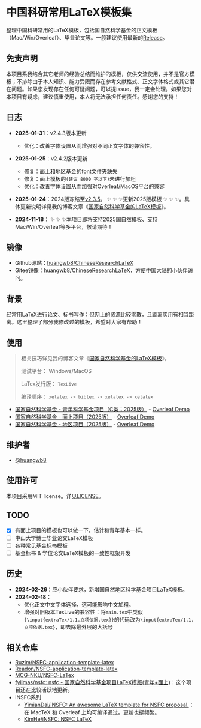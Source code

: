 # 中国科研常用LaTeX模板集

整理中国科研常用的LaTeX模板，包括国自然科学基金的正文模板（Mac/Win/Overleaf）、毕业论文等。一般建议使用最新的[Release](https://github.com/huangwb8/ChineseResearchLaTeX/releases)。

## 免责声明

本项目系我结合其它老师的经验总结而维护的模板，仅供交流使用，并不是官方模板；不排除由于本人知识、能力受限而存在参考文献格式、正文字体格式或其它潜在问题。如果您发现存在任何可疑问题，可以提issue，我一定会处理。如果您对本项目有疑虑，建议慎重使用，本人将无法承担任何责任。感谢您的支持！

## 日志

+ **2025-01-31**：v2.4.3版本更新
  + 优化：改善字体设置从而增强对不同正文字体的兼容性。
  
+ **2025-01-25**：v2.4.2版本更新
  + 修复：面上和地区基金的font文件夹缺失
  + 修复：面上模板的`(建议 8000 字以下)`未进行加粗
  + 优化：改善字体设置从而加强对Overleaf/MacOS平台的兼容

+ **2025-01-24**：2024版冻结至[v2.3.5](https://github.com/huangwb8/ChineseResearchLaTeX/releases/tag/v2.3.5)。 :sparkles: :sparkles: :sparkles:更新2025版模板 :sparkles: :sparkles: :sparkles:。具体更新说明详见我的博客文章《[国家自然科学基金的LaTeX模板](https://blognas.hwb0307.com/skill/5762)》。
+ **2024-11-18**： :sparkles: :sparkles: :sparkles:本项目即将支持2025国自然模板、支持Mac/Win/Overleaf等多平台，敬请期待！

## 镜像

+ Github源站：[huangwb8/ChineseResearchLaTeX](https://github.com/huangwb8/ChineseResearchLaTeX)
+ Gitee镜像：[huangwb8/ChineseResearchLaTeX](https://gitee.com/huangwb8/ChineseResearchLaTeX)，方便中国大陆的小伙伴访问。

## 背景

经常用LaTeX进行论文、标书写作；但网上的资源比较零散，且距离实用有相当距离。这里整理了部分我修改过的模板，希望对大家有帮助！

## 使用

> 相关技巧详见我的博客文章《[国家自然科学基金的LaTeX模板](https://blognas.hwb0307.com/skill/5762)》。
>
> 测试平台： Windows/MacOS
>
> LaTex发行版： `TexLive`
>
> 编译顺序： `xelatex -> bibtex -> xelatex -> xelatex`

+ [国家自然科学基金 - 青年科学基金项目（C类；2025版）](https://github.com/huangwb8/ChineseResearchLaTeX/tree/main/NSFC_Young) - [Overleaf Demo](https://www.overleaf.com/read/nyrgqdcnvxwq#85f712)
+ [国家自然科学基金 - 面上项目（2025版）](https://github.com/huangwb8/ChineseResearchLaTeX/tree/main/NSFC_General) - [Overleaf Demo](https://www.overleaf.com/read/fnyyxhfcsypb#cc48ee)
+ [国家自然科学基金 - 地区项目（2025版）](https://github.com/huangwb8/ChineseResearchLaTeX/tree/main/NSFC_Local) - [Overleaf Demo](https://www.overleaf.com/read/rwcdbmwkybcp#20eb09)

## 维护者

+ [@huangwb8](https://blognas.hwb0307.com/lyb)

## 使用许可

本项目采用MIT license。详见[LICENSE](https://github.com/huangwb8/ChineseResearchLaTeX/blob/main/license.txt)。

## TODO

- [x] 有面上项目的模板也可以做一下。估计和青年基本一样。
- [ ] 中山大学博士毕业论文LaTeX模板
- [ ] 各种常见基金标书模板
- [ ] 基金标书 & 学位论文LaTeX模板的一致性框架开发

## 历史

+ **2024-02-26**：应小伙伴要求，新增国自然地区科学基金项目LaTeX模板。
+ **2024-02-18**：
  + 优化正文中文字体选择，这可能影响中文加粗。
  + 增强对旧版本TexLive的兼容性：将`main.tex`中类似`{\input{extraTex/1.1.立项依据.tex}}`的代码改为`\input{extraTex/1.1.立项依据.tex}`，即去除最外层的大括号

## 相关仓库

- [Ruzim/NSFC-application-template-latex](https://github.com/Ruzim/NSFC-application-template-latex)
- [Readon/NSFC-application-template-latex](https://github.com/Readon/NSFC-application-template-latex)
- [MCG-NKU/NSFC-LaTex](https://github.com/MCG-NKU/NSFC-LaTex)
- [fylimas/nsfc: nsfc - 国家自然科学基金项目LaTeX模版(青年+面上)](https://github.com/fylimas/nsfc)：这个项目还在比较活跃地更新。
- iNSFC系列
  - [YimianDai/iNSFC: An awesome LaTeX template for NSFC proposal.](https://github.com/YimianDai/iNSFC)：在 MacTeX 和 Overleaf 上均可编译通过。更新也挺频繁。
  - [KimHe/iNSFC: NSFC LaTeX](https://github.com/KimHe/iNSFC)
